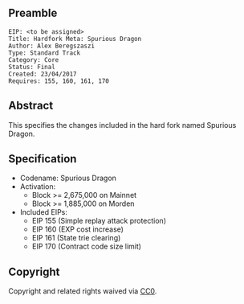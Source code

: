 ## Preamble

    EIP: <to be assigned>
    Title: Hardfork Meta: Spurious Dragon
    Author: Alex Beregszaszi
    Type: Standard Track
    Category: Core
    Status: Final
    Created: 23/04/2017
    Requires: 155, 160, 161, 170

## Abstract

This specifies the changes included in the hard fork named Spurious Dragon.

## Specification

- Codename: Spurious Dragon
- Activation:
  - Block >= 2,675,000 on Mainnet
  - Block >= 1,885,000 on Morden
- Included EIPs:
  - EIP 155 (Simple replay attack protection)
  - EIP 160 (EXP cost increase)
  - EIP 161 (State trie clearing)
  - EIP 170 (Contract code size limit)

## Copyright

Copyright and related rights waived via [CC0](https://creativecommons.org/publicdomain/zero/1.0/).
